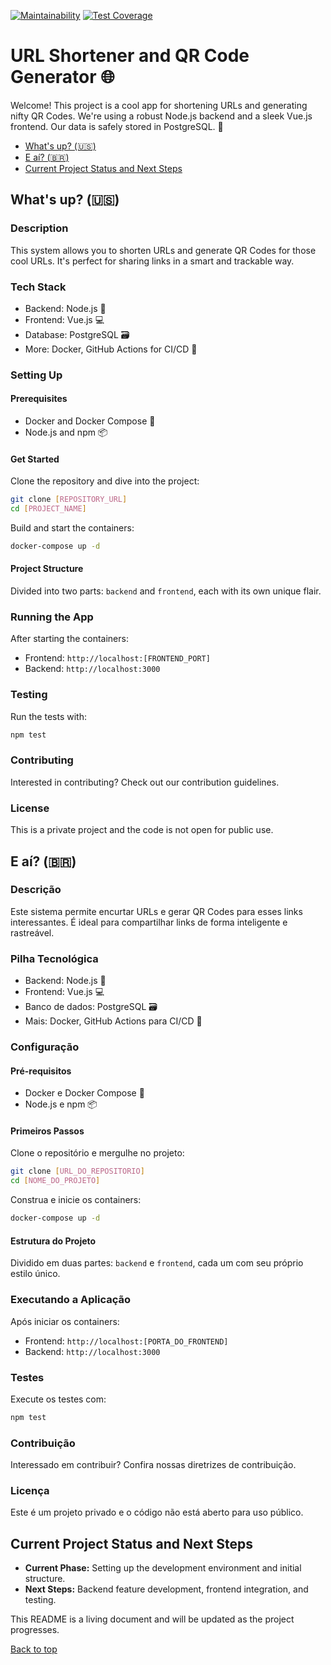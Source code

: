 [![Maintainability](https://api.codeclimate.com/v1/badges/68db18139a2312779ae3/maintainability)](https://codeclimate.com/github/rodrigohenriiq/urlshort-back/maintainability) [![Test Coverage](https://api.codeclimate.com/v1/badges/68db18139a2312779ae3/test_coverage)](https://codeclimate.com/github/rodrigohenriiq/urlshort-back/test_coverage)

# URL Shortener and QR Code Generator 🌐

Welcome! This project is a cool app for shortening URLs and generating nifty QR Codes. We're using a robust Node.js backend and a sleek Vue.js frontend. Our data is safely stored in PostgreSQL. 🚀

- [What's up? (🇺🇸)](#whats-up-🇺🇸)
- [E aí? (🇧🇷)](#e-aí-🇧🇷)
- [Current Project Status and Next Steps](#current-project-status-and-next-steps)

## What's up? (🇺🇸)

### Description

This system allows you to shorten URLs and generate QR Codes for those cool URLs. It's perfect for sharing links in a smart and trackable way.

### Tech Stack

- Backend: Node.js 🧠
- Frontend: Vue.js 💻
- Database: PostgreSQL 🗃️
- More: Docker, GitHub Actions for CI/CD 🐳

### Setting Up

#### Prerequisites

- Docker and Docker Compose 🐳
- Node.js and npm 📦

#### Get Started

Clone the repository and dive into the project:

```bash
git clone [REPOSITORY_URL]
cd [PROJECT_NAME]
```

Build and start the containers:

```bash
docker-compose up -d
```

#### Project Structure

Divided into two parts: `backend` and `frontend`, each with its own unique flair.

### Running the App

After starting the containers:

- Frontend: `http://localhost:[FRONTEND_PORT]`
- Backend: `http://localhost:3000`

### Testing

Run the tests with:

```bash
npm test
```

### Contributing

Interested in contributing? Check out our contribution guidelines.

### License

This is a private project and the code is not open for public use.

## E aí? (🇧🇷)

### Descrição

Este sistema permite encurtar URLs e gerar QR Codes para esses links interessantes. É ideal para compartilhar links de forma inteligente e rastreável.

### Pilha Tecnológica

- Backend: Node.js 🧠
- Frontend: Vue.js 💻
- Banco de dados: PostgreSQL 🗃️
- Mais: Docker, GitHub Actions para CI/CD 🐳

### Configuração

#### Pré-requisitos

- Docker e Docker Compose 🐳
- Node.js e npm 📦

#### Primeiros Passos

Clone o repositório e mergulhe no projeto:

```bash
git clone [URL_DO_REPOSITORIO]
cd [NOME_DO_PROJETO]
```

Construa e inicie os containers:

```bash
docker-compose up -d
```

#### Estrutura do Projeto

Dividido em duas partes: `backend` e `frontend`, cada um com seu próprio estilo único.

### Executando a Aplicação

Após iniciar os containers:

- Frontend: `http://localhost:[PORTA_DO_FRONTEND]`
- Backend: `http://localhost:3000`

### Testes

Execute os testes com:

```bash
npm test
```

### Contribuição

Interessado em contribuir? Confira nossas diretrizes de contribuição.

### Licença

Este é um projeto privado e o código não está aberto para uso público.

## Current Project Status and Next Steps

- **Current Phase:** Setting up the development environment and initial structure.
- **Next Steps:** Backend feature development, frontend integration, and testing.

This README is a living document and will be updated as the project progresses.

[Back to top](#url-shortener-and-qr-code-generator-🌐)
